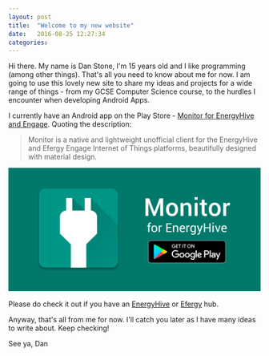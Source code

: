 ```yaml
---
layout: post
title:  "Welcome to my new website"
date:   2016-08-25 12:27:34
categories: 
---
```

Hi there. My name is Dan Stone, I'm 15 years old and I like programming (among other things). That's all you need to know about me for now. I am going to use this lovely new site to share my ideas and projects for a wide range of things - from my GCSE Computer Science course, to the hurdles I encounter when developing Android Apps.

I currently have an Android app on the Play Store - [Monitor for EnergyHive and Engage][monitor]. Quoting the description:
> Monitor is a native and lightweight unofficial client for the EnergyHive and Efergy Engage Internet of Things platforms, beautifully designed with material design.


![monitorbanner](/assets/2016-08-25-monitorbanner.jpeg)


Please do check it out if you have an [EnergyHive][energyhive] or [Efergy][efergy] hub.

Anyway, that's all from me for now. I'll catch you later as I have many ideas to write about. Keep checking!

See ya,
Dan

[monitor]:      https://play.google.com/store/apps/details?id=com.danielstone.energyhive
[energyhive]:   http://www.energyhive.com/
[efergy]:       http://efergy.com/
